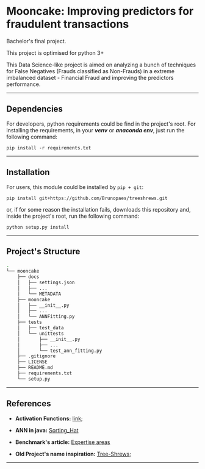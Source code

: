 # Mooncake: Improving predictors for fraudulent transactions

Bachelor's final project.

This project is optimised for python 3+

This Data Science-like project is aimed on analyzing a bunch of techniques for 
False Negatives (Frauds classified as Non-Frauds) in a extreme imbalanced 
dataset - Financial Fraud and improving the predictors performance.

----------------------------------

## Dependencies

For developers, python requirements could be find in the project's root. For installing the requirements, 
in your ___venv___ or ___anaconda env___, just run the following command:

`pip install -r requirements.txt`

----------------

## Installation

For users, this module could be installed by `pip + git`:

`pip install git+https://github.com/Brunopaes/treeshrews.git`

or, if for some reason the installation fails, downloads this repository and, inside the project's root, run the following command:

`python setup.py install`

----------------

## Project's Structure

```bash 
.
└── mooncake
    ├── docs
    │   ├── settings.json
    │   ├── ...
    │   └── METADATA
    ├── mooncake
    │   ├── __init__.py
    │   ├── ...
    │   └── ANNFitting.py
    ├── tests
    │   ├── test_data
    │   └── unittests
    │       ├── __init__.py
    │       ├── ...
    │       └── test_ann_fitting.py
    ├── .gitignore
    ├── LICENSE
    ├── README.md
    ├── requirements.txt
    └── setup.py
```

-----------------------

## References

- __Activation Functions:__ [link](https://en.wikipedia.org/wiki/Activation_function);

- __ANN in java:__ [Sorting_Hat](https://github.com/Brunopaes/Sorting_Hat)

- __Benchmark's article:__ [Expertise areas](http://www2.espm.br/sites/default/files/pagina/artigo_7o_semic_reformulado_bruno_henrique_paes_8-10-18.pdf)

- __Old Project's name inspiration:__ [Tree-Shrews](https://www.theawl.com/2014/10/interpreting-the-animal-choices-on-the-worlds-most-popular-programming-books/);

--------------
